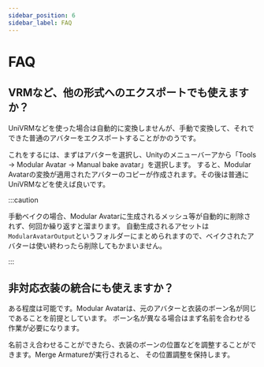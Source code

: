 ```yaml
---
sidebar_position: 6
sidebar_label: FAQ
---
```


# FAQ

## VRMなど、他の形式へのエクスポートでも使えますか？

UniVRMなどを使った場合は自動的に変換しませんが、手動で変換して、それでできた普通のアバターをエクスポートすることがかのうです。

これをするには、まずはアバターを選択し、Unityのメニューバーアから「Tools -> Modular Avatar -> Manual bake avatar」を選択します。
すると、Modular Avatarの変換が適用されたアバターのコピーが作成されます。その後は普通にUniVRMなどを使えば良いです。

:::caution

手動ベイクの場合、Modular Avatarに生成されるメッシュ等が自動的に削除されず、何回か繰り返すと溜まります。
自動生成されるアセットは`ModularAvatarOutput`というフォルダーにまとめられますので、ベイクされたアバターは使い終わったら削除してもかまいません。

:::

## 非対応衣装の統合にも使えますか？

ある程度は可能です。Modular Avatarは、元のアバターと衣装のボーン名が同じであることを前提としています。
ボーン名が異なる場合はまず名前を合わせる作業が必要になります。

名前さえ合わせることができたら、衣装のボーンの位置などを調整することができます。Merge Armatureが実行されると、
その位置調整を保持します。
